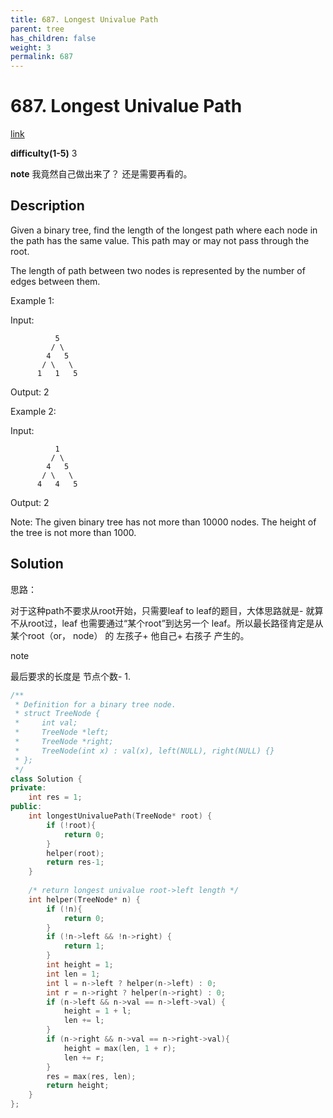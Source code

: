 ```yaml
---
title: 687. Longest Univalue Path
parent: tree
has_children: false
weight: 3
permalink: 687
---
```

# 687. Longest Univalue Path
[link](https://leetcode.com/problems/longest-univalue-path/)

**difficulty(1-5)**
3

**note**
我竟然自己做出来了？ 还是需要再看的。

## Description
Given a binary tree, find the length of the longest path where each node in the path has the same value. This path may or may not pass through the root.

The length of path between two nodes is represented by the number of edges between them.

 

Example 1:

Input:

              5
             / \
            4   5
           / \   \
          1   1   5
Output: 2

 

Example 2:

Input:

              1
             / \
            4   5
           / \   \
          4   4   5
Output: 2

 

Note: The given binary tree has not more than 10000 nodes. The height of the tree is not more than 1000.

## Solution
思路：

对于这种path不要求从root开始，只需要leaf to leaf的题目，大体思路就是- 就算不从root过，leaf 也需要通过“某个root”到达另一个
leaf。所以最长路径肯定是从某个root（or， node） 的 左孩子+ 他自己+ 右孩子 产生的。

note

最后要求的长度是 节点个数- 1.

```c++
/**
 * Definition for a binary tree node.
 * struct TreeNode {
 *     int val;
 *     TreeNode *left;
 *     TreeNode *right;
 *     TreeNode(int x) : val(x), left(NULL), right(NULL) {}
 * };
 */
class Solution {
private: 
    int res = 1;
public:
    int longestUnivaluePath(TreeNode* root) {
        if (!root){
            return 0;
        }
        helper(root);
        return res-1;
    }
    
    /* return longest univalue root->left length */
    int helper(TreeNode* n) {
        if (!n){
            return 0;
        }
        if (!n->left && !n->right) {
            return 1;
        }
        int height = 1;
        int len = 1;
        int l = n->left ? helper(n->left) : 0;
        int r = n->right ? helper(n->right) : 0;
        if (n->left && n->val == n->left->val) {
            height = 1 + l;
            len += l;
        }
        if (n->right && n->val == n->right->val){
            height = max(len, 1 + r);
            len += r;
        }
        res = max(res, len);
        return height;
    }
};
```